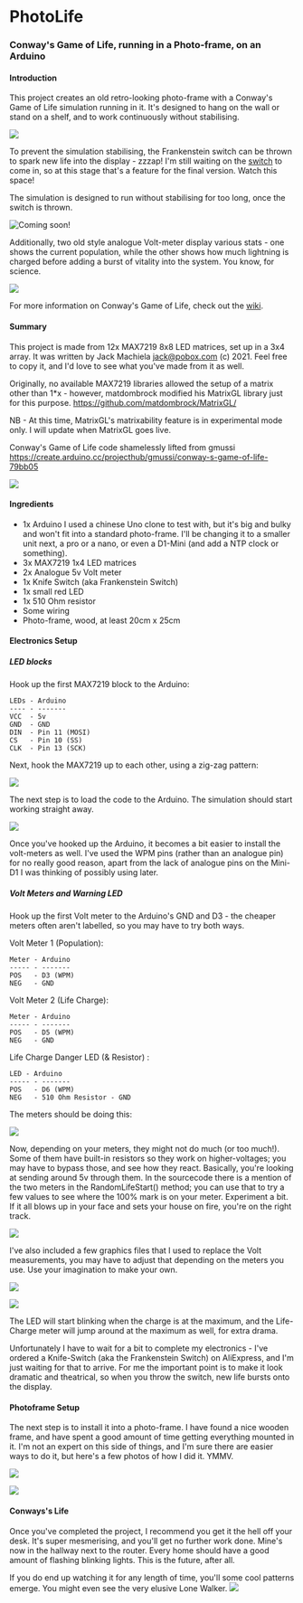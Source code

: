 # PhotoLife
### Conway's Game of Life, running in a Photo-frame, on an Arduino
 
#### Introduction
This project creates an old retro-looking photo-frame with a Conway's Game of Life simulation running in it. It's designed to hang on the wall or stand on a shelf, and to work continuously without stabilising.

![](https://github.com/jackmachiela/PhotoLife/blob/main/Images/Front%20view%2C%20no%20knife-switch%20yet.JPG)

To prevent the simulation stabilising, the Frankenstein switch can be thrown to spark new life into the display - zzzap! I'm still waiting on the [switch](https://www.aliexpress.com/item/1005001859222879.html "Ali Express link") to come in, so at this stage that's a feature for the final version. Watch this space!


The simulation is designed to run without stabilising for too long, once the switch is thrown.

![Coming soon!](https://github.com/jackmachiela/PhotoLife/blob/main/Images/Knife%20Switch%20(AliExpress).jpg)

Additionally, two old style analogue Volt-meter display various stats - one shows the current population, while the other shows how much lightning is charged before adding a burst of vitality into the system. You know, for science.

![](https://github.com/jackmachiela/PhotoLife/blob/main/Images/Front%20view%2C%20no%20knife%20switch%20yet%20(landscape).gif)

For more information on Conway's Game of Life, check out the [wiki](https://en.wikipedia.org/wiki/Conway%27s_Game_of_Life).
 
#### Summary

This project is made from 12x MAX7219 8x8 LED matrices, set up in a 3x4 array. It was written by Jack Machiela <jack@pobox.com> (c) 2021. Feel free to copy it, and I'd love to see what you've made from it as well.

Originally, no available MAX7219 libraries allowed the setup of a matrix other than 1*x - however, matdombrock modified his MatrixGL library just for this purpose. https://github.com/matdombrock/MatrixGL/

NB - At this time, MatrixGL's matrixability feature is in experimental mode only. I will update when MatrixGL goes live.

Conway's Game of Life code shamelessly lifted from gmussi
	https://create.arduino.cc/projecthub/gmussi/conway-s-game-of-life-79bb05

![](https://raw.githubusercontent.com/jackmachiela/PhotoLife/main/Images/Front%20view.JPG)

#### Ingredients

- 1x Arduino I used a chinese Uno clone to test with, but it's big and bulky and won't fit into a standard photo-frame. I'll be changing it to a smaller unit next, a pro or a nano, or even a D1-Mini (and add a NTP clock or something).
- 3x MAX7219 1x4 LED matrices
- 2x Analogue 5v Volt meter
- 1x Knife Switch (aka Frankenstein Switch)
- 1x small red LED
- 1x 510 Ohm resistor
- Some wiring
- Photo-frame, wood, at least 20cm x 25cm

#### Electronics Setup

##### LED blocks

Hook up the first MAX7219 block to the Arduino:

    LEDs - Arduino
    ---- - -------
    VCC  - 5v
    GND  - GND
    DIN  - Pin 11 (MOSI)
    CS   - Pin 10 (SS)
    CLK  - Pin 13 (SCK)
    
Next, hook the MAX7219 up to each other, using a zig-zag pattern:

![](https://raw.githubusercontent.com/jackmachiela/PhotoLife/main/Images/Rear%20view.JPG)

The next step is to load the code to the Arduino. The simulation should start working straight away.

![](https://github.com/jackmachiela/PhotoLife/blob/main/Images/Conway's%20Game%20of%20Life%20animated.gif)

Once you've hooked up the Arduino, it becomes a bit easier to install the volt-meters as well. I've used the WPM pins (rather than an analogue pin) for no really good reason, apart from the lack of analogue pins on the Mini-D1 I was thinking of possibly using later.

##### Volt Meters and Warning LED
Hook up the first Volt meter to the Arduino's GND and D3 - the cheaper meters often aren't labelled, so you may have to try both ways.

Volt Meter 1 (Population):

    Meter - Arduino
    ----- - -------
    POS   - D3 (WPM)
    NEG   - GND


Volt Meter 2 (Life Charge):

    Meter - Arduino
    ----- - -------
    POS   - D5 (WPM)
    NEG   - GND

Life Charge Danger LED (& Resistor) :

    LED - Arduino
    ----- - -------
    POS   - D6 (WPM)
    NEG   - 510 Ohm Resistor - GND

The meters should be doing this:

![](https://github.com/jackmachiela/PhotoLife/blob/main/Images/Conway's%20Game%20of%20Life%20Volt%20meter.gif)

Now, depending on your meters, they might not do much (or too much!). Some of them have built-in resistors so they work on higher-voltages; you may have to bypass those, and see how they react. Basically, you're looking at sending around 5v through them. In the sourcecode there is a mention of the two meters in the RandomLifeStart() method; you can use that to try a few values to see where the 100% mark is on your meter. Experiment a bit. If it all blows up in your face and sets your house on fire, you're on the right track.

![](https://github.com/jackmachiela/PhotoLife/blob/main/Images/Meters%20(landscape).gif)

I've also included a few graphics files that I used to replace the Volt measurements, you may have to adjust that depending on the meters you use. Use your imagination to make your own.

![](https://github.com/jackmachiela/PhotoLife/blob/main/Labels/Life%20Charge%20Meter.jpg)

![](https://github.com/jackmachiela/PhotoLife/blob/main/Labels/Population%20Meter.jpg)

The LED will start blinking when the charge is at the maximum, and the Life-Charge meter will jump around at the maximum as well, for extra drama.

Unfortunately I have to wait for a bit to complete my electronics - I've ordered a Knife-Switch (aka the Frankenstein Switch) on AliExpress, and I'm just waiting for that to arrive. For me the important point is to make it look dramatic and theatrical, so when you throw the switch, new life bursts onto the display.

#### Photoframe Setup

The next step is to install it into a photo-frame. I have found a nice wooden frame, and have spent a good amount of time getting everything mounted in it. I'm not an expert on this side of things, and I'm sure there are easier ways to do it, but here's a few photos of how I did it. YMMV.

![](https://github.com/jackmachiela/PhotoLife/blob/main/Images/Rear%20view%20-%20LEDs%2C%20Meters%2C%20Nano%2C%20LED%20mounted.JPG)

![](https://github.com/jackmachiela/PhotoLife/blob/main/Images/Arduino%20mounted%2C%20with%20view%20of%20resistor.JPG)

#### Conways's Life

Once you've completed the project, I recommend you get it the hell off your desk. It's super mesmerising, and you'll get no further work done. Mine's now in the hallway next to the router. Every home should have a good amount of flashing blinking lights. This is the future, after all.

If you do end up watching it for any length of time, you'll some cool patterns emerge. You might even see the very elusive Lone Walker.
![](https://github.com/jackmachiela/PhotoLife/blob/main/Images/Lone%20Walker.gif)
